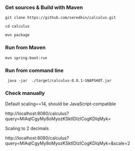 ### Get sources & Build with Maven
``` git clone https://github.com/seredkin/calculus.git ```

``` cd calculus ```

``` mvn package ```

### Run from Maven

``` mvn spring-boot:run ```

### Run from command line

``` java -jar  ./target/calculus-0.0.1-SNAPSHOT.jar```

### Check manually

Default scaling==14, should be JavaScript-compatible

http://localhost:8080/calculus?query=MiAqICgyMy8oMyozKSktIDIzICogKDIqMyk=

Scaling to 2 decimals
 
http://localhost:8080/calculus?query=MiAqICgyMy8oMyozKSktIDIzICogKDIqMyk=&scale=2